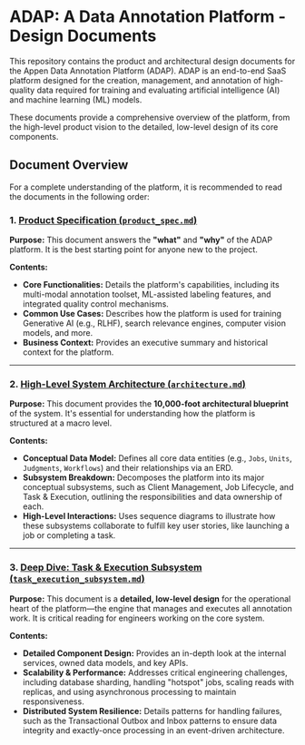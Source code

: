# ADAP: A Data Annotation Platform - Design Documents

This repository contains the product and architectural design documents for the Appen Data Annotation Platform (ADAP). ADAP is an end-to-end SaaS platform designed for the creation, management, and annotation of high-quality data required for training and evaluating artificial intelligence (AI) and machine learning (ML) models.

These documents provide a comprehensive overview of the platform, from the high-level product vision to the detailed, low-level design of its core components.

## Document Overview

For a complete understanding of the platform, it is recommended to read the documents in the following order:

### 1. [Product Specification (`product_spec.md`)](./product_spec.md)

**Purpose:** This document answers the **"what"** and **"why"** of the ADAP platform. It is the best starting point for anyone new to the project.

**Contents:**
- **Core Functionalities:** Details the platform's capabilities, including its multi-modal annotation toolset, ML-assisted labeling features, and integrated quality control mechanisms.
- **Common Use Cases:** Describes how the platform is used for training Generative AI (e.g., RLHF), search relevance engines, computer vision models, and more.
- **Business Context:** Provides an executive summary and historical context for the platform.

---

### 2. [High-Level System Architecture (`architecture.md`)](./architecture.md)

**Purpose:** This document provides the **10,000-foot architectural blueprint** of the system. It's essential for understanding how the platform is structured at a macro level.

**Contents:**
- **Conceptual Data Model:** Defines all core data entities (e.g., `Jobs`, `Units`, `Judgments`, `Workflows`) and their relationships via an ERD.
- **Subsystem Breakdown:** Decomposes the platform into its major conceptual subsystems, such as Client Management, Job Lifecycle, and Task & Execution, outlining the responsibilities and data ownership of each.
- **High-Level Interactions:** Uses sequence diagrams to illustrate how these subsystems collaborate to fulfill key user stories, like launching a job or completing a task.

---

### 3. [Deep Dive: Task & Execution Subsystem (`task_execution_subsystem.md`)](./task_execution_subsystem.md)

**Purpose:** This document is a **detailed, low-level design** for the operational heart of the platform—the engine that manages and executes all annotation work. It is critical reading for engineers working on the core system.

**Contents:**
- **Detailed Component Design:** Provides an in-depth look at the internal services, owned data models, and key APIs.
- **Scalability & Performance:** Addresses critical engineering challenges, including database sharding, handling "hotspot" jobs, scaling reads with replicas, and using asynchronous processing to maintain responsiveness.
- **Distributed System Resilience:** Details patterns for handling failures, such as the Transactional Outbox and Inbox patterns to ensure data integrity and exactly-once processing in an event-driven architecture.


